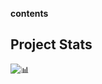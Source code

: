 **contents**

## Project Stats

![📊](https://repobeats.axiom.co/api/embed/614fe7fd203975d86c460b30a42d58d07e31867e.svg "Repobeats analytics image")
